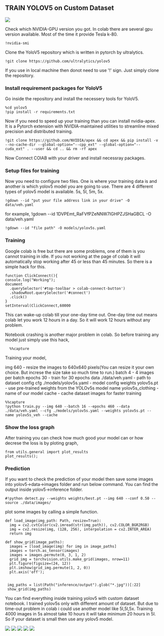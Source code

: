 ## TRAIN YOLOV5 on Custom Dataset


![](https://github.com/LIMON100/Dhaka-AI/blob/master/YoloV5/images/03ccf5d6-a6cd-4352-820e-afc7772a95e1.jpg?raw=true)


Check which NVIDIA-GPU version you got. In colab there are several gpu version available. Most of the time it provide Tesla k-80.

    !nvidia-smi
    
    
    
Clone the YoloV5 repository which is written in pytorch by ultralytics. 

    !git clone https://github.com/ultralytics/yolov5

If you use in local machine then donot need to use '!' sign. Just simply clone the repository.


### Install requirement packages for YoloV5

Go inside the repository and install the necessery tools for YoloV5.

    %cd yolov5
    !pip install -r requirements.txt
    
   
   
   
Now if you need to speed up your training than you can install nvidia-apex. It is a Pytorch extension with NVIDIA-maintained utilities to streamline mixed precision and distributed training.   

    !git clone https://github.com/NVIDIA/apex && cd apex && pip install -v --no-cache-dir --global-option="--cpp_ext" --global-option="--cuda_ext" . --user && cd .. && rm -rf apex
    
    
    
    
Now Connect COlAB with your driver and install necessray packages. 


### Setup files for training 

Now you need to configure two files. One is where your training data is and another is which yolov5 model you are going to use. There are 4 different types of yolov5 model is available. 5s, 5l, 5m, 5x. 


    !gdown --id "put your file address link in your drive" -O data/veh.yaml

for example, !gdown --id 1DVPEmt_RaFVfPZeNNW7IGHPZJSHaGBCL -O data/veh.yaml

    !gdown --id "file path" -O models/yolov5s.yaml
    
    

### Training

Google colab is free but there are some problems, one of them is you cannot training in idle. If you not working at the page of colab it will automatically stop working after 45 or less than 45 minutes. So there is a simple hack for this.

    function ClickConnect(){
    console.log("Working"); 
    document
      .querySelector('#top-toolbar > colab-connect-button')
      .shadowRoot.querySelector('#connect')
      .click() 
    }
    setInterval(ClickConnect,60000
    
This can wake-up colab till your one-day time out. One-day time out means colab let you work 12 hours in a day. So it will work 12 hours without any problem.



Notebook crashing is another major problem in colab. So before training any model just simply use this hack,

      %%capture




Training your model,

img 640 - resize the images to 640x640 pixels(You can resize it your own choice. But increse the size take so much time to run.)
batch 4 - 4 images per batch
epochs 30 - train for 30 epochs
data ./data/veh.yaml - path to dataset config
cfg ./models/yolov5s.yaml - model config
weights yolov5s.pt - use pre-trained weights from the YOLOv5s model
name yolov5s_clothing - name of our model
cache - cache dataset images for faster training

    %%capture
    !python train.py --img 640 --batch 16 --epochs 460 --data ./data/veh.yaml --cfg ./models/yolov5s.yaml --weights yolov5s.pt --name yolov5s_veh --cache




### Show the loss graph

After training you can check how much good your model can or how decrese the loss is by ploting graph,

    from utils.general import plot_results         
    plot_results();



### Prediction


If you want to check the prediction of your model then save some images into yolov5->data->images folder and run below command. You can find the output inside yolov5->inference folder.

    #!python detect.py --weights weights/best.pt --img 640 --conf 0.50 --source ./data/images/


plot some images by calling a simple function.

    
    def load_image(img_path: Path, resize=True):
      img = cv2.cvtColor(cv2.imread(str(img_path)), cv2.COLOR_BGR2RGB)
      img = cv2.resize(img, (128, 256), interpolation = cv2.INTER_AREA)
      return img

    def show_grid(image_paths):
      images = [load_image(img) for img in image_paths]
      images = torch.as_tensor(images)
      images = images.permute(0, 3, 1, 2)
      grid_img = torchvision.utils.make_grid(images, nrow=11)
      plt.figure(figsize=(24, 12))
      plt.imshow(grid_img.permute(1, 2, 0))
      plt.axis('off');
      
     
     img_paths = list(Path("inference/output").glob("*.jpg"))[:22]
     show_grid(img_paths)
     
     


You can find everything inside training yolov5 with custom dataset notebook. I trained yolov5s only with different amount of dataset. But due to time-out problem in colab i could use another model like 5l,5l,5x. Training 4000 images in 5s almost take 10 hours it will take minimum 20 hours in 5l. So if your dataset is small then use any yolov5 model. 

![](https://github.com/LIMON100/Dhaka-AI/blob/master/YoloV5/images/Shykat_02_018_jpg.rf.1dccfd91443605cf13d0f6150aaf3701.jpg?raw=true)
![](https://github.com/LIMON100/Dhaka-AI/blob/master/YoloV5/images/96b3e8e0-6ccb-4abb-8b26-1ce077fc946f.jpg?raw=true)
![](https://github.com/LIMON100/Dhaka-AI/blob/master/YoloV5/images/Shykat_5_%20(2)_jpg.rf.ed805fa1c83ffebaeaee81c35a6baae3.jpg?raw=true)
![](https://github.com/LIMON100/Dhaka-AI/blob/master/YoloV5/images/Shykat_5_%20(73)_jpg.rf.b0af436f95df90c661739e17584f8fe3.jpg?raw=true)
![](https://github.com/LIMON100/Dhaka-AI/blob/master/YoloV5/images/sabiha(252)_jpg.rf.00cd9a169d4de43b8967a68f02d2c12c.jpg?raw=true)



